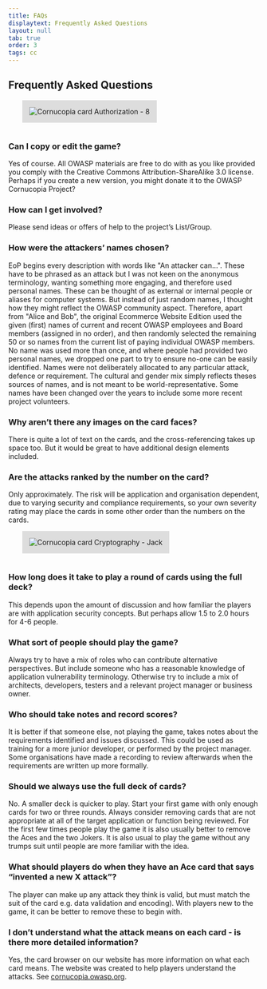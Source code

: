 ```yaml
---
title: FAQs
displaytext: Frequently Asked Questions
layout: null
tab: true
order: 3
tags: cc
---
```


## Frequently Asked Questions

<img src="assets/images/Cornucopia-card-authorization-8.png" alt="Cornucopia card Authorization - 8" class="fa-pull-right" style="padding:1em;background-color:#dddddd;margin:0 0 1em 2em;">

### Can I copy or edit the game?
Yes of course. All OWASP materials are free to do with as you like provided you comply with the Creative Commons Attribution-ShareAlike 3.0 license. Perhaps if you create a new version, you might donate it to the OWASP Cornucopia Project?
### How can I get involved?
Please send ideas or offers of help to the project’s List/Group.
### How were the attackers’ names chosen?
EoP begins every description with words like "An attacker can...". These have to be phrased as an attack but I was not keen on the anonymous terminology, wanting something more engaging, and therefore used personal names. These can be thought of as external or internal people or aliases for computer systems. But instead of just random names, I thought how they might reflect the OWASP community aspect. Therefore, apart from "Alice and Bob", the original Ecommerce Website Edition used the given (first) names of current and recent OWASP employees and Board members (assigned in no order), and then randomly selected the remaining 50 or so names from the current list of paying individual OWASP members. No name was used more than once, and where people had provided two personal names, we dropped one part to try to ensure no-one can be easily identified. Names were not deliberately allocated to any particular attack, defence or requirement. The cultural and gender mix simply reflects theses sources of names, and is not meant to be world-representative. Some names have been changed over the years to include some more recent project volunteers.
### Why aren’t there any images on the card faces?
There is quite a lot of text on the cards, and the cross-referencing takes up space too. But it would be great to have additional design elements included.
### Are the attacks ranked by the number on the card?
Only approximately. The risk will be application and organisation dependent, due to varying security and compliance requirements, so your own severity rating may place the cards in some other order than the numbers on the cards.

<img src="assets/images/Cornucopia-card-cryptography-j.png" alt="Cornucopia card Cryptography - Jack" class="fa-pull-right" style="padding:1em;background-color:#dddddd;margin:0 0 1em 2em;">

### How long does it take to play a round of cards using the full deck?
This depends upon the amount of discussion and how familiar the players are with application security concepts. But perhaps allow 1.5 to 2.0 hours for 4-6 people.
### What sort of people should play the game?
Always try to have a mix of roles who can contribute alternative perspectives. But include someone who has a reasonable knowledge of application vulnerability terminology. Otherwise try to include a mix of architects, developers, testers and a relevant project manager or business owner.
### Who should take notes and record scores?
It is better if that someone else, not playing the game, takes notes about the requirements identified and issues discussed. This could be used as training for a more junior developer, or performed by the project manager. Some organisations have made a recording to review afterwards when the requirements are written up more formally.
### Should we always use the full deck of cards?
No. A smaller deck is quicker to play. Start your first game with only enough cards for two or three rounds. Always consider removing cards that are not appropriate at all of the target application or function being reviewed. For the first few times people play the game it is also usually better to remove the Aces and the two Jokers. It is also usual to play the game without any trumps suit until people are more familiar with the idea.
### What should players do when they have an Ace card that says “invented a new X attack”?
The player can make up any attack they think is valid, but must match the suit of the card e.g. data validation and encoding). With players new to the game, it can be better to remove these to begin with.
### I don’t understand what the attack means on each card - is there more detailed information?
Yes, the card browser on our website has more information on what each card means. The website was created to help players understand the attacks. See [cornucopia.owasp.org](https://cornucopia.owasp.org/cards).
